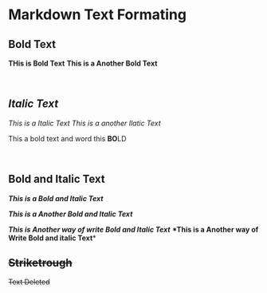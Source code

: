 Markdown Text Formating
======================
**Bold Text**
---------
**THis is Bold Text**
__This is a Another Bold Text__

<br>

_Italic Text_
-----------
*This is a Italic Text*
_This is a another Ilatic Text_

This a bold text and word this **BO**LD

<br>

**Bold and Italic Text**
-----------------------
***This is a Bold and Italic Text*** <br>

___This is a Another Bold and Italic Text___


*__This is Another way of write Bold and Italic Text__*
__*This is a Another way of Write Bold and italic Text__*

~~Striketrough~~
------------
~~Text Deleted~~